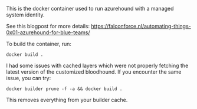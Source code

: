 This is the docker container used to run azurehound with a managed system identity.

See this blogpost for more details: https://falconforce.nl/automating-things-0x01-azurehound-for-blue-teams/

To build the container, run:

```
docker build .
```

I had some issues with cached layers which were not properly fetching the latest version of the customized bloodhound. If you encounter the same issue, you can try:

```
docker builder prune -f -a && docker build .
```

This removes everything from your builder cache.